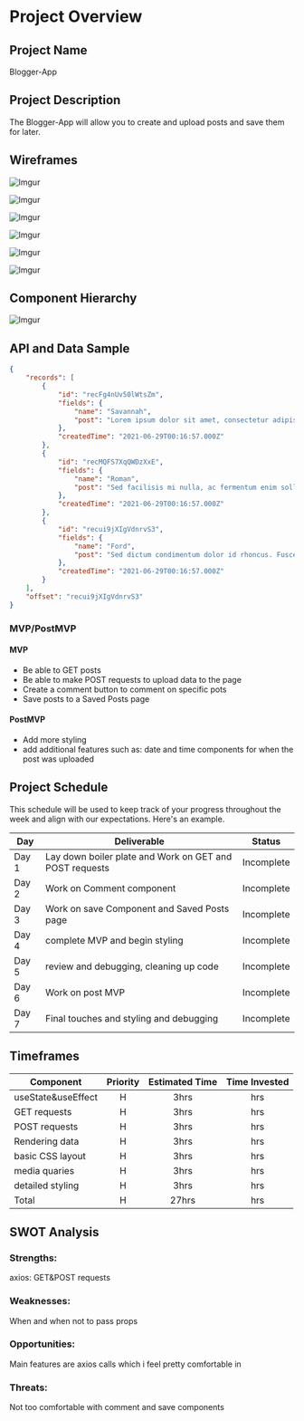 <!-- CODENAME: BANANA -->

# Project Overview

## Project Name

Blogger-App

## Project Description

The Blogger-App will allow you to create and upload posts and save them for later.

## Wireframes

![Imgur](https://i.imgur.com/6Yoe5zl.png)

![Imgur](https://i.imgur.com/pWmpNXK.png)

![Imgur](https://i.imgur.com/iQEgZWu.png)

![Imgur](https://i.imgur.com/wixmgrV.png)

![Imgur](https://i.imgur.com/VbQ7HKg.png)

![Imgur](https://i.imgur.com/zOD4Qlp.png)


## Component Hierarchy
![Imgur](https://i.imgur.com/GK6BOfW.png)

## API and Data Sample



```json
{
    "records": [
        {
            "id": "recFg4nUv50lWtsZm",
            "fields": {
                "name": "Savannah",
                "post": "Lorem ipsum dolor sit amet, consectetur adipiscing elit. Quisque at commodo nunc. Nam ligula ipsum, hendrerit eget consectetur vitae, fermentum ac mag..."
            },
            "createdTime": "2021-06-29T00:16:57.000Z"
        },
        {
            "id": "recMQFS7XqQWDzXxE",
            "fields": {
                "name": "Roman",
                "post": "Sed facilisis mi nulla, ac fermentum enim sollicitudin sed. In cursus nec dolor eu facilisis. Fusce congue ex risus, ut egestas leo pellentesque at. D..."
            },
            "createdTime": "2021-06-29T00:16:57.000Z"
        },
        {
            "id": "recui9jXIgVdnrvS3",
            "fields": {
                "name": "Ford",
                "post": "Sed dictum condimentum dolor id rhoncus. Fusce sit amet placerat diam, maximus porta massa. Sed fringilla lacus sem, vel mattis orci scelerisque eget...."
            },
            "createdTime": "2021-06-29T00:16:57.000Z"
        }
    ],
    "offset": "recui9jXIgVdnrvS3"
}

```

### MVP/PostMVP
  

#### MVP 

- Be able to GET posts 
- Be able to make POST requests to upload data to the page  
- Create a comment button to comment on specific pots
- Save posts to a Saved Posts page

#### PostMVP  


- Add more styling
- add additional features such as: date and time components for when the post was uploaded

## Project Schedule

This schedule will be used to keep track of your progress throughout the week and align with our expectations. Here's an example.

|  Day | Deliverable | Status
|---|---| ---|
|Day 1 | Lay down boiler plate and Work on GET and POST requests| Incomplete
|Day 2 | Work on Comment component| Incomplete
|Day 3 | Work on save Component and Saved Posts page | Incomplete
|Day 4 | complete MVP and begin styling | Incomplete
|Day 5 | review and debugging, cleaning up code | Incomplete
|Day 6 | Work on post MVP | Incomplete
|Day 7 | Final touches and styling and debugging | Incomplete

## Timeframes


| Component | Priority | Estimated Time | Time Invested |
| --- | :---: |  :---: | :---: |
| useState&useEffect | H |  3hrs | hrs |
| GET requests | H | 3hrs| hrs |
| POST requests| H | 3hrs| hrs |
| Rendering data | H | 3hrs | hrs |
| basic CSS layout | H | 3hrs | hrs |
| media quaries | H | 3hrs | hrs |
| detailed styling | H | 3hrs | hrs |
| Total | H | 27hrs| hrs |

## SWOT Analysis

### Strengths:
axios: GET&POST requests

### Weaknesses:
When and when not to pass props

### Opportunities:
Main features are axios calls which i feel pretty comfortable in 

### Threats:
Not too comfortable with comment and save components 